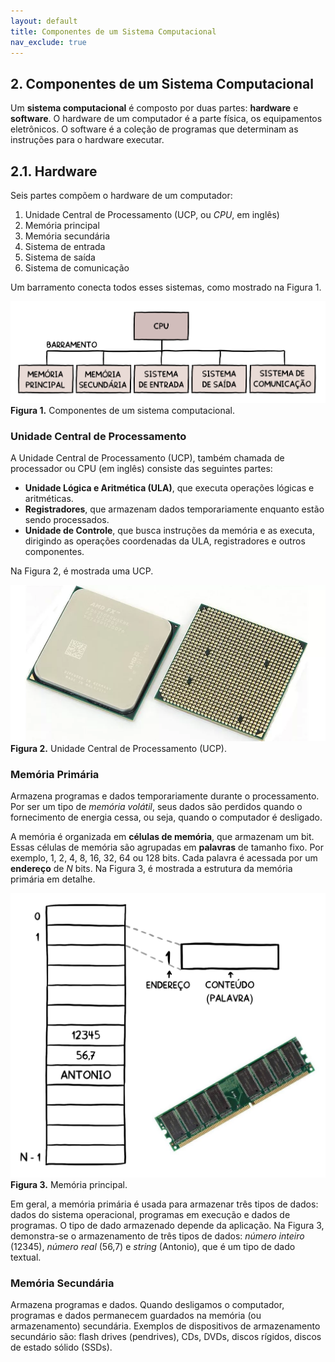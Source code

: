 ```yaml
---
layout: default
title: Componentes de um Sistema Computacional
nav_exclude: true
---
```

## 2. Componentes de um Sistema Computacional

Um **sistema computacional** é composto por duas partes: **hardware** e **software**. O hardware de um computador é a parte física, os equipamentos eletrônicos. O software é a coleção de programas que determinam as instruções para o hardware executar.

## 2.1. Hardware

Seis partes compõem o hardware de um computador:
1. Unidade Central de Processamento (UCP, ou *CPU*, em inglês)
2. Memória principal
3. Memória secundária
4. Sistema de entrada
5. Sistema de saída
6. Sistema de comunicação

Um barramento conecta todos esses sistemas, como mostrado na Figura 1.

![Componentes de um sistema computacional](/content/images/hardware.png "Componentes de um sistema computacional")
**Figura 1.** Componentes de um sistema computacional.

### Unidade Central de Processamento

A Unidade Central de Processamento (UCP), também chamada de processador ou CPU (em inglês) consiste das seguintes partes:
- **Unidade Lógica e Aritmética (ULA)**, que executa operações lógicas e
aritméticas.
- **Registradores**, que armazenam dados temporariamente enquanto estão sendo processados.
- **Unidade de Controle**, que busca instruções da memória e as executa,
dirigindo as operações coordenadas da ULA, registradores e outros
componentes.

Na Figura 2, é mostrada uma UCP.

![Unidade Central de Processamento (UCP)](/content/images/cpu.webp "Unidade Central de Processamento (UCP)")
**Figura 2.** Unidade Central de Processamento (UCP).

### Memória Primária

Armazena programas e dados temporariamente durante o processamento. Por ser um tipo de *memória volátil*, seus dados são perdidos quando o fornecimento de energia cessa, ou seja, quando o computador é desligado.

A memória é organizada em **células de memória**, que armazenam um bit. Essas células de memória são agrupadas em **palavras** de tamanho fixo. Por exemplo, 1, 2, 4, 8, 16, 32, 64 ou 128 bits. Cada palavra é acessada por um **endereço** de *N* bits. Na Figura 3, é mostrada a estrutura da memória primária em detalhe.

![Memória principal](/content/images/mem-ram.png "Memória principal")
**Figura 3.** Memória principal.

Em geral, a memória primária é usada para armazenar três tipos de dados: dados do sistema operacional, programas em execução e dados de programas. O tipo de dado armazenado depende da aplicação. Na Figura 3, demonstra-se o armazenamento de três tipos de dados: *número inteiro* (12345), *número real* (56,7) e *string* (Antonio), que é um tipo de dado textual.

### Memória Secundária

Armazena programas e dados. Quando desligamos o computador, programas e dados permanecem guardados na memória (ou armazenamento) secundária. Exemplos de dispositivos de armazenamento secundário são: flash drives (pendrives), CDs, DVDs, discos rígidos, discos de estado sólido (SSDs).